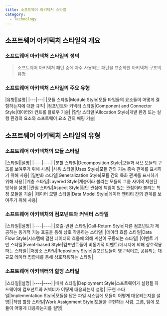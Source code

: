 ```yaml
---
title: 소프트웨어 아키텍처 스타일
category:
  - Technology
---
```


## 소프트웨어 아키텍처 스타일의 개요
### 소프트웨어 아키텍처 스타일의 정의
> 소프트웨어 아키텍처 패턴 중에 자주 사용되는 패턴을 표준화한 아키텍처 구조의 유형

### 소프트웨어 아키텍처 스타일의 주요 유형

|유형||설명|
|---|---|
|모듈 스타일|Module Style|모듈 타입들의 요소들이 어떻게 결함하는지에 대한 규칙|
|컴포넌트와 커넥터 스타일|Component and Connector Style|데이터와 컨트롤 플로우 기술|
|할당 스타일|Allocation Style|개발 환경 또는 실행 환경의 요소와 소프트웨어 요소 간의 매핑 기술|

## 소프트웨어 아키텍처 스타일의 유형
### 소프트웨어 아키텍처의 모듈 스타일

|스타일||설명|
|----|----|
|분할 스타일|Decomposition Style|모듈과 서브 모듈의 구조를 보여주기 위해 사용|
|사용 스타일|Uses Style|모듈 간의 기능 종속 관계를 표시하기 위해 사용|
|일반화 스타일|Generalization Style|모듈 간의 특화 관계를 표시하기 위해 사용|
|계층 스타일|Layered Style|계층이라 불리는 모듈의 그룹 사이의 제한된 방식을 설명|
|관점 스타일|Aspect Style|횡단 관심에 책임이 있는 관점이라 불리는 특정 모듈을 기술|
|데이터 모델 스타일|Data Model Style|데이터 엔티티 간의 관계를 보여주기 위해 사용|

### 소프트웨어 아키텍처의 컴포넌트와 커넥터 스타일

|스타일||설명|
|----|----|
|호출-반환 스타일|Call-Return Style|다른 컴포넌트가 제공하는 동기적 기능 호출을 통해 상호 작용하는 스타일|
|데이터 흐름 스타일|Data Flow Style|시스템에 걸친 데이터의 흐름에 의해 계산이 구동되는 스타일|
|이벤트 기반 스타일|Event-based Style|컴포넌트들이 비동기적 이벤트/메시지에 의해 상호작용하는 스타일|
|저장소 스타일|Repository Style|컴포넌트들이 영구적이고, 공유되는 대규모 데이터 집합체를 통해 상호작용하는 스타일|

### 소프트웨어 아키텍터의 할당 스타일

|스타일||설명|
|----|----|
|배치 스타일|Deployment Style|소프트웨어가 실행될 하드웨어에 컴포넌트와 커넥터가 어떻게 대응되는지 설명|
|구현 스타일|Implementation Style|모듈을 답은 파일 시스템에 모듈이 어떻게 대응되는지를 설명|
|작업 할당 스타일|Work Assignment Style|모듈을 구현하는 사람, 그룹, 팀에 모듈이 어떻게 대응하는지를 설명|